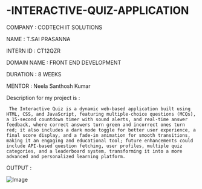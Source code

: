 # -INTERACTIVE-QUIZ-APPLICATION
 COMPANY : CODTECH IT SOLUTIONS

 NAME : T.SAI PRASANNA
 
 INTERN ID : CT12QZR

 DOMAIN NAME : FRONT END DEVELOPMENT

 DURATION : 8 WEEKS

 MENTOR :  Neela Santhosh Kumar  

 Description for my project is :
 
     The Interactive Quiz is a dynamic web-based application built using HTML, CSS, and JavaScript, featuring multiple-choice questions (MCQs), a 15-second countdown timer with sound alerts, and real-time answer feedback, where correct answers turn green and incorrect ones turn red; it also includes a dark mode toggle for better user experience, a final score display, and a fade-in animation for smooth transitions, making it an engaging and educational tool; future enhancements could include API-based question fetching, user profiles, multiple quiz categories, and a leaderboard system, transforming it into a more advanced and personalized learning platform.

OUTPUT : 

![Image](https://github.com/user-attachments/assets/1ccde79c-b224-41df-8f60-dde53765763f)
